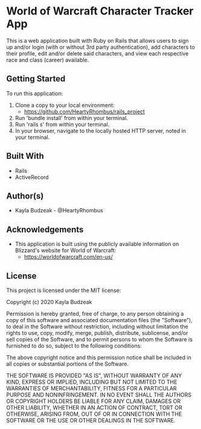 # World of Warcraft Character Tracker App

This is a web application built with Ruby on Rails that allows users to sign up and/or login (with or without 3rd party authentication), add characters to their profile, edit and/or delete said characters, and view each respective race and class (career) available.

## Getting Started
To run this application:

 1. Clone a copy to your local environment:
	* https://github.com/HeartyRhombus/rails_project
 2. Run 'bundle install' from within your terminal.
 3. Run 'rails s' from within your terminal.
 4. In your browser, navigate to the locally hosted HTTP server, noted in your terminal.

## Built With

 * Rails
 * ActiveRecord

## Author(s)
* Kayla Budzeak - @HeartyRhombus

## Acknowledgements
* This application is built using the publicly available information on Blizzard's website for World of Warcraft:
	* https://worldofwarcraft.com/en-us/

## License
This project is licensed under the MIT license:

Copyright (c) 2020 Kayla Budzeak

Permission is hereby granted, free of charge, to any person obtaining a copy of this software and associated documentation files (the "Software"), to deal in the Software without restriction, including without limitation the rights to use, copy, modify, merge, publish, distribute, sublicense, and/or sell copies of the Software, and to permit persons to whom the Software is furnished to do so, subject to the following conditions:

The above copyright notice and this permission notice shall be included in all copies or substantial portions of the Software.

THE SOFTWARE IS PROVIDED "AS IS", WITHOUT WARRANTY OF ANY KIND, EXPRESS OR IMPLIED, INCLUDING BUT NOT LIMITED TO THE WARRANTIES OF MERCHANTABILITY, FITNESS FOR A PARTICULAR PURPOSE AND NONINFRINGEMENT. IN NO EVENT SHALL THE AUTHORS OR COPYRIGHT HOLDERS BE LIABLE FOR ANY CLAIM, DAMAGES OR OTHER LIABILITY, WHETHER IN AN ACTION OF CONTRACT, TORT OR OTHERWISE, ARISING FROM, OUT OF OR IN CONNECTION WITH THE SOFTWARE OR THE USE OR OTHER DEALINGS IN THE SOFTWARE.